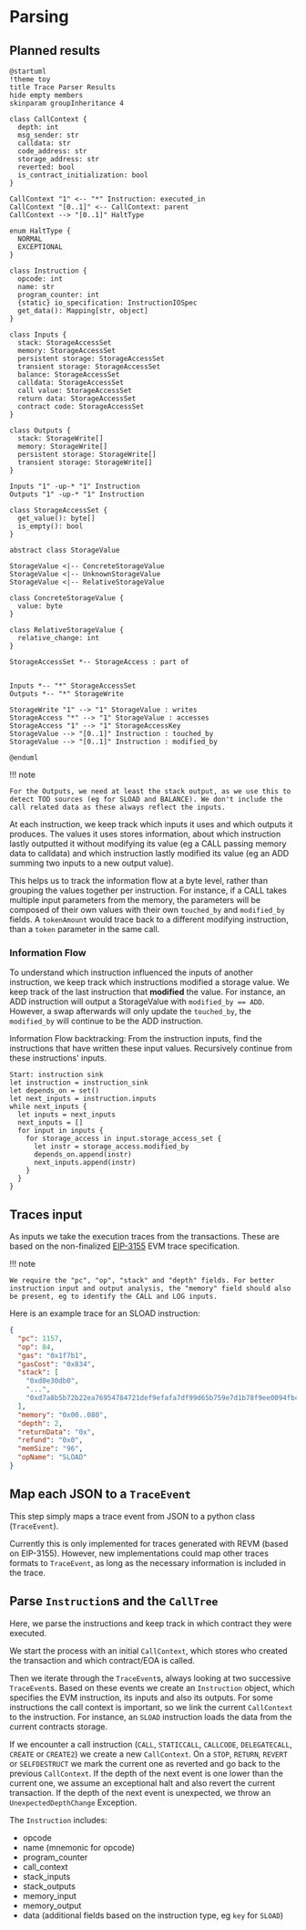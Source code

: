 # Parsing

## Planned results

```plantuml
@startuml
!theme toy
title Trace Parser Results
hide empty members
skinparam groupInheritance 4

class CallContext {
  depth: int
  msg_sender: str
  calldata: str
  code_address: str
  storage_address: str
  reverted: bool
  is_contract_initialization: bool
}

CallContext "1" <-- "*" Instruction: executed_in
CallContext "[0..1]" <-- CallContext: parent
CallContext --> "[0..1]" HaltType

enum HaltType {
  NORMAL
  EXCEPTIONAL
}

class Instruction {
  opcode: int
  name: str
  program_counter: int
  {static} io_specification: InstructionIOSpec
  get_data(): Mapping[str, object]
}

class Inputs {
  stack: StorageAccessSet
  memory: StorageAccessSet
  persistent storage: StorageAccessSet
  transient storage: StorageAccessSet
  balance: StorageAccessSet
  calldata: StorageAccessSet
  call value: StorageAccessSet
  return data: StorageAccessSet
  contract code: StorageAccessSet
}

class Outputs {
  stack: StorageWrite[]
  memory: StorageWrite[]
  persistent storage: StorageWrite[]
  transient storage: StorageWrite[]
}

Inputs "1" -up-* "1" Instruction
Outputs "1" -up-* "1" Instruction

class StorageAccessSet {
  get_value(): byte[]
  is_empty(): bool
}

abstract class StorageValue

StorageValue <|-- ConcreteStorageValue
StorageValue <|-- UnknownStorageValue
StorageValue <|-- RelativeStorageValue

class ConcreteStorageValue {
  value: byte
}

class RelativeStorageValue {
  relative_change: int
}

StorageAccessSet *-- StorageAccess : part of


Inputs *-- "*" StorageAccessSet
Outputs *-- "*" StorageWrite

StorageWrite "1" --> "1" StorageValue : writes
StorageAccess "*" --> "1" StorageValue : accesses
StorageAccess "1" --> "1" StorageAccessKey
StorageValue --> "[0..1]" Instruction : touched_by
StorageValue --> "[0..1]" Instruction : modified_by

@enduml
```

!!! note

    For the Outputs, we need at least the stack output, as we use this to detect TOD sources (eg for SLOAD and BALANCE). We don't include the call related data as these always reflect the inputs.

At each instruction, we keep track which inputs it uses and which outputs it produces. The values it uses stores information, about which instruction lastly outputted it without modifying its value (eg a CALL passing memory data to calldata) and which instruction lastly modified its value (eg an ADD summing two inputs to a new output value).

This helps us to track the information flow at a byte level, rather than grouping the values together per instruction. For instance, if a CALL takes multiple input parameters from the memory, the parameters will be composed of their own values with their own `touched_by` and `modified_by` fields. A `tokenAmount` would trace back to a different modifying instruction, than a `token` parameter in the same call.

### Information Flow

To understand which instruction influenced the inputs of another instruction, we keep track which instructions modified a storage value. We keep track of the last instruction that **modified** the value. For instance, an ADD instruction will output a StorageValue with `modified_by == ADD`. However, a swap afterwards will only update the `touched_by`, the `modified_by` will continue to be the ADD instruction.

Information Flow backtracking: From the instruction inputs, find the instructions that have written these input values. Recursively continue from these instructions' inputs.

```
Start: instruction sink
let instruction = instruction_sink
let depends_on = set()
let next_inputs = instruction.inputs
while next_inputs {
  let inputs = next_inputs
  next_inputs = []
  for input in inputs {
    for storage_access in input.storage_access_set {
      let instr = storage_access.modified_by
      depends_on.append(instr)
      next_inputs.append(instr)
    }
  }
}
```

## Traces input

As inputs we take the execution traces from the transactions. These are based on the non-finalized [EIP-3155](https://eips.ethereum.org/EIPS/eip-3155) EVM trace specification.

!!! note

    We require the "pc", "op", "stack" and "depth" fields. For better instruction input and output analysis, the "memory" field should also be present, eg to identify the CALL and LOG inputs.

Here is an example trace for an SLOAD instruction:

```json
{
  "pc": 1157,
  "op": 84,
  "gas": "0x1f7b1",
  "gasCost": "0x834",
  "stack": [
    "0xd0e30db0",
    "...",
    "0xd7a8b5b72b22ea76954784721def9efafa7df99d65b759e7d1b78f9ee0094fbc"
  ],
  "memory": "0x00..080",
  "depth": 2,
  "returnData": "0x",
  "refund": "0x0",
  "memSize": "96",
  "opName": "SLOAD"
}
```

## Map each JSON to a `TraceEvent`

This step simply maps a trace event from JSON to a python class (`TraceEvent`).

Currently this is only implemented for traces generated with REVM (based on EIP-3155). However, new implementations could map other traces formats to `TraceEvent`, as long as the necessary information is included in the trace.

## Parse `Instruction`s and the `CallTree`

Here, we parse the instructions and keep track in which contract they were executed.

We start the process with an initial `CallContext`, which stores who created the transaction and which contract/EOA is called.

Then we iterate through the `TraceEvent`s, always looking at two successive `TraceEvent`s. Based on these events we create an `Instruction` object, which specifies the EVM instruction, its inputs and also its outputs. For some instructions the call context is important, so we link the current `CallContext` to the instruction. For instance, an `SLOAD` instruction loads the data from the current contracts storage.

If we encounter a call instruction (`CALL`, `STATICCALL`, `CALLCODE`, `DELEGATECALL`, `CREATE` or `CREATE2`) we create a new `CallContext`. On a `STOP`, `RETURN`, `REVERT` or `SELFDESTRUCT` we mark the current one as reverted and go back to the previous `CallContext`. If the depth of the next event is one lower than the current one, we assume an exceptional halt and also revert the current transaction. If the depth of the next event is unexpected, we throw an `UnexpectedDepthChange` Exception.

The `Instruction` includes:

- opcode
- name (mnemonic for opcode)
- program_counter
- call_context
- stack_inputs
- stack_outputs
- memory_input
- memory_output
- data (additional fields based on the instruction type, eg `key` for `SLOAD`)
